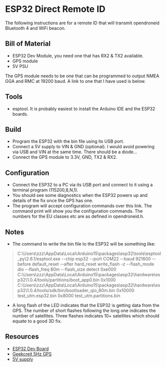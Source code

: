 # ESP32 Direct Remote ID 

The following instructions are for a remote ID that will transmit opendroneid Bluetooth 4 and WiFi beacon.

## Bill of Material

* ESP32 Dev Module, you need one that has RX2 & TX2 available.
* GPS module
* 5V PSU

The GPS module needs to be one that can be programmed to output NMEA GGA and RMC at 19200 baud. 
A link to one that I have used is below.

## Tools

* esptool. It is probably easiest to install the Arduino IDE and the ESP32 boards.

## Build

* Program the ESP32 with the bin file using its USB port.
* Connect a 5V supply to VIN & GND (optional).
I would avoid powering via USB and VIN at the same time. There should be a diode...
* Connect the GPS module to 3.3V, GND, TX2 & RX2.

## Configuration

* Connect the ESP32 to a PC via its USB port and connect to it using a terminal program (115200,8,N,1).
* You should see some diagnostics when the ESP32 powers up and details of the fix once the GPS has one.
* The program will accept configuration commands over this link.
The command print will show you the configuration commands.
The numbers for the EU classes etc are as defined in opendroneid.h.

## Notes

* The command to write the bin file to the ESP32 will be something like:
> C:\Users\zzz\AppData\Local\Arduino15\packages\esp32\tools\esptool_py\2.6.1/esptool.exe --chip esp32 --port COM22 --baud 921600 --before default_reset --after hard_reset write_flash -z --flash_mode dio --flash_freq 80m --flash_size detect 0xe000 C:\Users\zzz\AppData\Local\Arduino15\packages\esp32\hardware\esp32\1.0.4/tools/partitions/boot_app0.bin 0x1000 C:\Users\zzz\AppData\Local\Arduino15\packages\esp32\hardware\esp32\1.0.4/tools/sdk/bin/bootloader_qio_80m.bin 0x10000 test_utm.esp32.bin 0x8000 test_utm.partitions.bin
* A long flash of the LED indicates that the ESP32 is getting data from the GPS.
The number of short flashes following the long one indicates the number of satellites.
Three flashes indicates 10+ satellites which should equate to a good 3D fix.

## Resources

* [ESP32 Dev Board](https://www.banggood.com/Geekcreit-ESP32-WiFi+bluetooth-Development-Board-Ultra-Low-Power-Consumption-Dual-Cores-Pins-Unsoldered-p-1214159.html)
* [Geekcreit 5Hz GPS](https://www.banggood.com/1-5Hz-VK2828U7G5LF-TTL-Ublox-GPS-Module-With-Antenna-p-965540.html)
* [5V supply](https://www.banggood.com/AMS1117-5_0V-5V-DC-DC-Step-Down-Power-Supply-Module-Power-Buck-Board-LDO-800MA-p-1578743.html)
